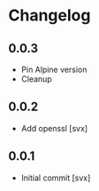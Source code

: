 # Changelog

## 0.0.3

* Pin Alpine version
* Cleanup

## 0.0.2

* Add openssl [svx]

## 0.0.1

 * Initial commit [svx]
